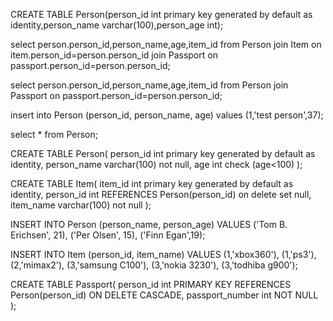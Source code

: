 CREATE TABLE Person(person_id int primary key generated by default as identity,person_name varchar(100),person_age int);


select person.person_id,person_name,age,item_id from Person
join Item on item.person_id=person.person_id
join Passport on passport.person_id=person.person_id;



select person.person_id,person_name,age,item_id from Person join Passport on passport.person_id=person.person_id;



insert into Person (person_id, person_name, age) values (1,'test person',37);

select * from Person;


CREATE TABLE Person(
person_id int primary key generated by default as identity,
person_name varchar(100) not null,
age int check (age<100)
);

CREATE TABLE Item(
item_id int primary key generated by default as identity,
person_id int REFERENCES Person(person_id) on delete set null,
item_name varchar(100) not null
);

INSERT INTO Person (person_name, person_age)
VALUES
('Tom B. Erichsen', 21),
('Per Olsen', 15),
('Finn Egan',19);

INSERT INTO Item (person_id, item_name)
VALUES
(1,'xbox360'),
(1,'ps3'),
(2,'mimax2'),
(3,'samsung C100'),
(3,'nokia 3230'),
(3,'todhiba g900');

CREATE TABLE Passport(
person_id int PRIMARY KEY REFERENCES Person(person_id) ON DELETE CASCADE,
passport_number int NOT NULL
);


